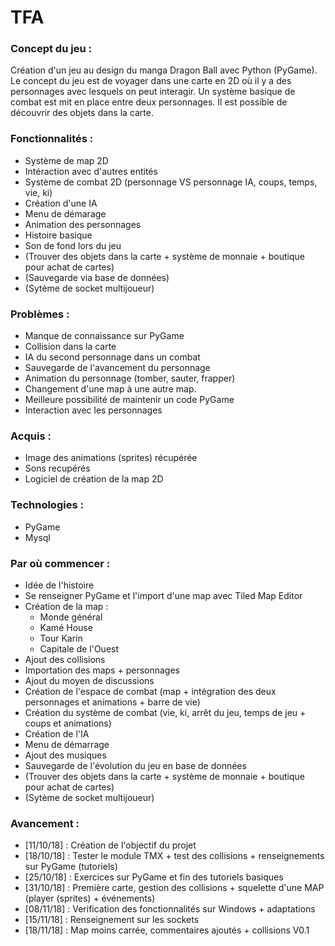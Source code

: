 # TFA

### **Concept du jeu :**

Création d'un jeu au design du manga Dragon Ball avec Python (PyGame). Le concept du jeu est de voyager dans une carte en 2D où il y a des personnages avec lesquels on peut interagir. Un système basique de combat est mit en place entre deux personnages. Il est possible de découvrir des objets dans la carte.

### **Fonctionnalités :**
- Système de map 2D
- Intéraction avec d'autres entités
- Système de combat 2D (personnage VS personnage IA, coups, temps, vie, ki)
- Création d'une IA
- Menu de démarage
- Animation des personnages
- Histoire basique
- Son de fond lors du jeu
- (Trouver des objets dans la carte + système de monnaie + boutique pour achat de cartes)
- (Sauvegarde via base de données)
- (Sytème de socket multijoueur)

### **Problèmes :**
- Manque de connaissance sur PyGame
- Collision dans la carte
- IA du second personnage dans un combat
- Sauvegarde de l'avancement du personnage
- Animation du personnage (tomber, sauter, frapper)
- Changement d'une map à une autre map.
- Meilleure possibilité de maintenir un code PyGame
- Interaction avec les personnages

### **Acquis :**
- Image des animations (sprites) récupérée
- Sons recupérés
- Logiciel de création de la map 2D

### **Technologies :**
- PyGame
- Mysql

### **Par où commencer :**
- Idée de l'histoire
- Se renseigner PyGame et l'import d'une map avec Tiled Map Editor
- Création de la map :
  - Monde général
  - Kamé House
  - Tour Karin
  - Capitale de l'Ouest
- Ajout des collisions
- Importation des maps + personnages
- Ajout du moyen de discussions
- Création de l'espace de combat (map + intégration des deux personnages et animations + barre de vie)
- Création du système de combat (vie, ki, arrêt du jeu, temps de jeu + coups et animations)
- Création de l'IA
- Menu de démarrage
- Ajout des musiques
- Sauvegarde de l'évolution du jeu en base de données
- (Trouver des objets dans la carte + système de monnaie + boutique pour achat de cartes)
- (Sytème de socket multijoueur)

### **Avancement :**
- [11/10/18] : Création de l'objectif du projet
- [18/10/18] : Tester le module TMX + test des collisions + renseignements sur PyGame (tutoriels)
- [25/10/18] : Exercices sur PyGame et fin des tutoriels basiques
- [31/10/18] : Première carte, gestion des collisions + squelette d'une MAP (player (sprites) + événements)
- [08/11/18] : Verification des fonctionnalités sur Windows + adaptations
- [15/11/18] : Renseignement sur les sockets
- [18/11/18] : Map moins carrée, commentaires ajoutés + collisions V0.1